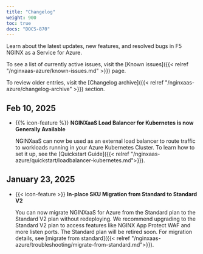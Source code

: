 ```yaml
---
title: "Changelog"
weight: 900
toc: true
docs: "DOCS-870"
---
```


Learn about the latest updates, new features, and resolved bugs in F5 NGINX as a Service for Azure.

To see a list of currently active issues, visit the [Known issues]({{< relref "/nginxaas-azure/known-issues.md" >}}) page.

To review older entries, visit the [Changelog archive]({{< relref "/nginxaas-azure/changelog-archive" >}}) section.

## Feb 10, 2025

- {{% icon-feature %}} **NGINXaaS Load Balancer for Kubernetes is now Generally Available**

   NGINXaaS can now be used as an external load balancer to route traffic to workloads running in your Azure Kubernetes Cluster. To learn how to set it up, see the [Quickstart Guide]({{< relref "/nginxaas-azure/quickstart/loadbalancer-kubernetes.md">}}).

## January 23, 2025

- {{< icon-feature >}} **In-place SKU Migration from Standard to Standard V2**

   You can now migrate NGINXaaS for Azure from the Standard plan to the Standard V2 plan without redeploying. We recommend upgrading to the Standard V2 plan to access features like NGINX App Protect WAF and more listen ports. The Standard plan will be retired soon. For migration details, see [migrate from standard]({{< relref "/nginxaas-azure/troubleshooting/migrate-from-standard.md">}}).
